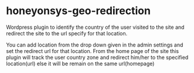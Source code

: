 # honeyonsys-geo-redirection
Wordpress plugin to identify the country of the user visited to the site and redirect the site to the url specify for that location.

You can add location from the drop down given in the admin settings and set the redirect url for that location.
From the home page of the site this plugin will track the user country zone and redirect him/her to the specified location(url) else it will be remain on the same url(homepage)
